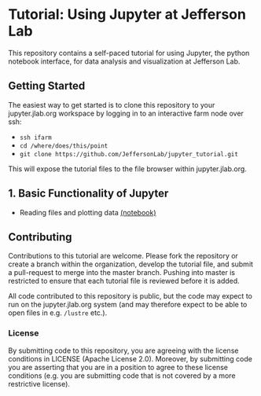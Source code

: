 # Tutorial: Using Jupyter at Jefferson Lab

This repository contains a self-paced tutorial for using Jupyter, the python notebook interface, for data analysis and visualization at Jefferson Lab.

## Getting Started

The easiest way to get started is to clone this repository to your jupyter.jlab.org workspace by logging in to an interactive farm node over ssh:
- `ssh ifarm`
- `cd /where/does/this/point`
- `git clone https://github.com/JeffersonLab/jupyter_tutorial.git`

This will expose the tutorial files to the file browser within jupyter.jlab.org.

## 1. Basic Functionality of Jupyter

* Reading files and plotting data [(notebook)](1_Basics/read_root_files.ipynb)

## Contributing

Contributions to this tutorial are welcome. Please fork the repository or create a branch within the organization, develop the tutorial file, and submit a pull-request to merge into the master branch. Pushing into master is restricted to ensure that each tutorial file is reviewed before it is added.

All code contributed to this repository is public, but the code may expect to run on the jupyter.jlab.org system (and may therefore expect to be able to open files in e.g. `/lustre` etc.).

### License

By submitting code to this repository, you are agreeing with the license conditions in LICENSE (Apache License 2.0). Moreover, by submitting code you are asserting that you are in a position to agree to these license conditions (e.g. you are submitting code that is not covered by a more restrictive license).
